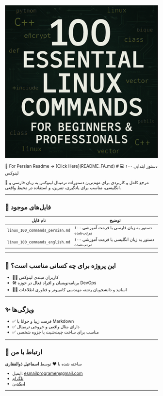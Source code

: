 <p align="center">
  <img src="cover.png" width="700" alt="Linux Banner">
</p>
🔗  For Persian Readme → [Click Here](README_FA.md)
# 💻 ۱۰۰ دستور ابتدایی لینوکس

📂 مرجع کامل و کاربردی برای مهم‌ترین دستورات ترمینال لینوکس به زبان فارسی و انگلیسی، مناسب برای یادگیری، تمرین، و استفاده در محیط واقعی.

---

## 📁 فایل‌های موجود

| نام فایل                                | توضیح |
|----------------------------------------|-------|
| `linux_100_commands_persian.md`       | ۱۰۰ دستور به زبان فارسی با فرمت آموزشی مرتب‌شده |
| `linux_100_commands_english.md`        | ۱۰۰ دستور به زبان انگلیسی با فرمت آموزشی مرتب‌شده |


---

## 🎯 این پروژه برای چه کسانی مناسب است؟

- 🧑‍💻 کاربران مبتدی لینوکس
- 🛠️ برنامه‌نویسان و افراد فعال در حوزه DevOps
- 🧑‍🏫 اساتید و دانشجویان رشته مهندسی کامپیوتر و فناوری اطلاعات

---

## ✨ ویژگی‌ها

- ✅ فرمت زیبا و خوانا با Markdown
- ✅ دارای مثال واقعی و خروجی ترمینال
- ✅ مناسب برای ساخت چیت‌شیت یا جزوه شخصی

---

## 📧 ارتباط با من

ساخته شده با ❤️ توسط **اسماعیل ذوالفقاری**

- ایمیل: esmailprogramer@gmail.com  
- [تلگرام](https://t.me/anon7vip)  
- [لینکدین](https://www.linkedin.com/in/esmail-zolfghari-0b4926337)

---
